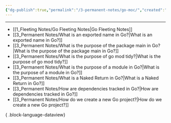 ```yaml
---
{"dg-publish":true,"permalink":"/3-permanent-notes/go-moc/","created":"2023-08-03T07:48:54.702-05:00","updated":"2023-08-03T16:46:06.418-05:00"}
---
```



---
- [[1_Fleeting Notes/Go Fleeting Notes\|Go Fleeting Notes]]
- [[3_Permanent Notes/What is an exported name in Go?\|What is an exported name in Go?]]
- [[3_Permanent Notes/What is the purpose of the package main in Go?\|What is the purpose of the package main in Go?]]
- [[3_Permanent Notes/What is the purpose of go mod tidy?\|What is the purpose of go mod tidy?]]
- [[3_Permanent Notes/What is the purpose of a module in Go?\|What is the purpose of a module in Go?]]
- [[3_Permanent Notes/What is a Naked Return in Go?\|What is a Naked Return in Go?]]
- [[3_Permanent Notes/How are dependencies tracked in Go?\|How are dependencies tracked in Go?]]
- [[3_Permanent Notes/How do we create a new Go project?\|How do we create a new Go project?]]

{ .block-language-dataview}